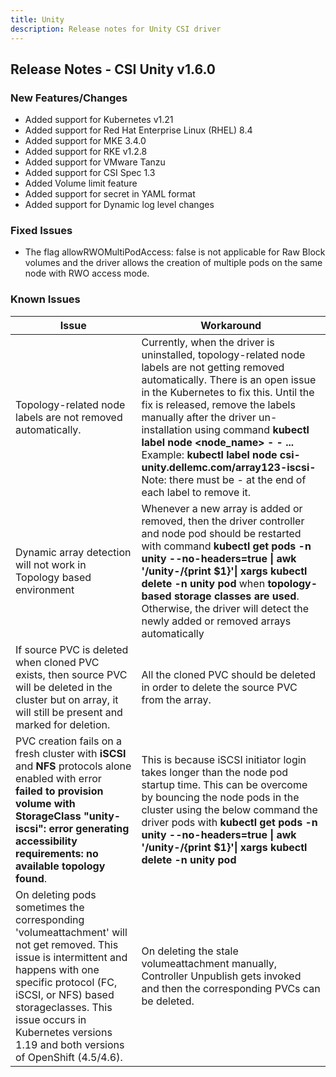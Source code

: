 ```yaml
---
title: Unity
description: Release notes for Unity CSI driver
---
```


## Release Notes - CSI Unity v1.6.0

### New Features/Changes
- Added support for Kubernetes v1.21
- Added support for Red Hat Enterprise Linux (RHEL) 8.4
- Added support for MKE 3.4.0
- Added support for RKE v1.2.8
- Added support for VMware Tanzu
- Added support for CSI Spec 1.3
- Added Volume limit feature
- Added support for secret in YAML format
- Added support for Dynamic log level changes

### Fixed Issues
- The flag allowRWOMultiPodAccess: false is not applicable for Raw Block volumes and the driver allows the creation of multiple pods on the same node with RWO access mode.

### Known Issues

| Issue                                                        | Workaround                                                   |
| ------------------------------------------------------------ | ------------------------------------------------------------ |
| Topology-related node labels are not removed automatically.  | Currently, when the driver is uninstalled, topology-related node labels are not getting removed automatically. There is an open issue in the Kubernetes to fix this. Until the fix is released, remove the labels manually after the driver un-installation using command **kubectl label node <node_name> <label1>- <label2>- ...** Example: **kubectl label node <hostname> csi-unity.dellemc.com/array123-iscsi-** Note: there must be - at the end of each label to remove it.|
| Dynamic array detection will not work in Topology based environment | Whenever a new array is added or removed, then the driver controller and node pod should be restarted with command **kubectl get pods -n unity --no-headers=true \| awk '/unity-/{print $1}'\| xargs kubectl delete -n unity pod** when **topology-based storage classes are used**. Otherwise, the driver will detect the newly added or removed arrays automatically|
| If source PVC is deleted when cloned PVC exists, then source PVC will be deleted in the cluster but on array, it will still be present and marked for deletion. | All the cloned PVC should be deleted in order to delete the source PVC from the array. |
| PVC creation fails on a fresh cluster with **iSCSI** and **NFS** protocols alone enabled with error **failed to provision volume with StorageClass "unity-iscsi": error generating accessibility requirements: no available topology found**. | This is because iSCSI initiator login takes longer than the node pod startup time. This can be overcome by bouncing the node pods in the cluster using the below command the driver pods with **kubectl get pods -n unity --no-headers=true \| awk '/unity-/{print $1}'\| xargs kubectl delete -n unity pod** |
| On deleting pods sometimes the corresponding 'volumeattachment' will not get removed. This issue is intermittent and happens with one specific protocol (FC, iSCSI, or NFS) based storageclasses. This issue occurs in Kubernetes versions 1.19 and both versions of OpenShift (4.5/4.6).| On deleting the stale volumeattachment manually, Controller Unpublish gets invoked and then the corresponding PVCs can be deleted.|

